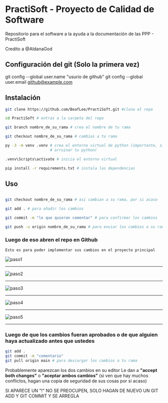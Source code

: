 # PractiSoft - Proyecto de Calidad de Software
Repositorio para el software a la ayuda a la documentación de las PPP - PractiSoft

Credito a @AldanaGod
## Configuración del git (Solo la primera vez)
git config --global user.name "usurio de github"
git config --global user.email github@example.com

## Instalación

```bash
git clone https://github.com/BeafLee/PractiSoft.git #clona el repo

cd PractiSoft # entras a la carpeta del repo

git branch nombre_de_su_rama # crea el nombre de tu rama

git checkout nombre_de_su_rama # cambias a tu rama

py -3 -m venv .venv # crea el entorno virtual de python (importante, si no lo haces puedes 
                    # arruinar tu python)

.venv\Scripts\activate # inicia el entorno virtual

pip install -r requirements.txt # instala las dependencias 

```

## Uso

```bash

git checkout nombre_de_su_rama # así cambian a su rama, por si acaso

git add . # para añadir los cambios

git commit -m "lo que quieran comentar" # para confirmar los cambios

git push -u origin nombre_de_su_rama # para enviar los cambios a su rama en el repo
```  

### Luego de eso abren el repo en Github

```git
Esto es para poder implementar sus cambios en el proyecto principal
```

![paso1](https://hackmd.io/_uploads/HyUuFin43.png)

---
![paso2](https://hackmd.io/_uploads/SysCOin4n.png)

---
![paso3](https://hackmd.io/_uploads/BJOEYj3N3.png)

---
![paso4](https://hackmd.io/_uploads/Skqbson4h.png)

---
![paso5](https://hackmd.io/_uploads/rkgsoshV3.png)

---

### Luego de que los cambios fueran aprobados o de que alguien haya actualizado antes que ustedes

```bash
git add .
git commit -m "comentario"
git pull origin main # para descargar los cambios a tu rama
```
Probablemente aparezcan los dos cambios en su editor
Le dan a **"accept both changes"** o **"aceptar ambos cambios"** (si ven que hay muchos conflictos, hagan una copia de seguridad de sus cosas por si acaso)

SI APARECE UN "!" NO SE PREOCUPEN, SOLO HAGAN DE NUEVO UN GIT ADD Y GIT COMMIT Y SE ARREGLA
